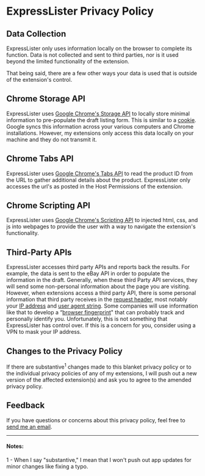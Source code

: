 # ExpressLister Privacy Policy

## Data Collection

ExpressLister only uses information locally on the browser to complete its function. Data is not collected and sent to third parties, nor is it used beyond the limited functionality of the extension.

That being said, there are a few other ways your data is used that is outside of the extension's control.

## Chrome Storage API

ExpressLister uses [Google Chrome's Storage API](https://developers.chrome.com/extensions/storage) to locally store minimal information to pre-populate the draft listing form. This is similar to a [cookie](https://developer.mozilla.org/en-US/docs/Web/HTTP/Cookies). Google syncs this information across your various computers and Chrome installations. However, my extensions only access this data locally on your machine and they do not transmit it.

## Chrome Tabs API

ExpressLister uses [Google Chrome's Tabs API](https://developers.chrome.com/extensions/tabs) to read the product ID from the URL to gather additional details about the product. ExpressLister only accesses the url's as posted in the Host Permissions of the extension.

## Chrome Scripting API

ExpressLister uses [Google Chrome's Scripting API](https://developers.chrome.com/extensions/scripting) to injected html, css, and js into webpages to provide the user with a way to navigate the extension's functionality.

## Third-Party APIs

ExpressLister accesses third party APIs and reports back the results. For example, the data is sent to the eBay API in order to populate the information in the draft. Generally, when these third Party API services, they will send some non-personal information about the page you are visiting. However, when extensions access a third party API, there is some personal information that third party receives in the [request header](https://developer.mozilla.org/en-US/docs/Glossary/Request_header), most notably your [IP address](https://computer.howstuffworks.com/internet/basics/what-is-an-ip-address.htm) and [user agent string](https://developer.chrome.com/multidevice/user-agent). Some companies will use information like that to develop a “[browser fingerprint](https://pixelprivacy.com/resources/browser-fingerprinting/)" that can probably track and personally identify you. Unfortunately, this is not something that ExpressLister has control over. If this is a concern for you, consider using a VPN to mask your IP address.

## Changes to the Privacy Policy

If there are substantive<sup>1</sup> changes made to this blanket privacy policy or to the individual privacy policies of any of my extensions, I will push out a new version of the affected extension(s) and ask you to agree to the amended privacy policy.

## Feedback

If you have questions or concerns about this privacy policy, feel free to [send me an email](mailto:p1collectibles@outlook.com).

***

#### Notes:
1 - When I say "substantive," I mean that I won't push out app updates for minor changes like fixing a typo.